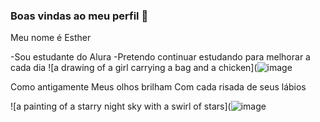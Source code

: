 ### Boas vindas ao meu perfil 💙

Meu nome é Esther

-Sou estudante do Alura
-Pretendo continuar estudando para melhorar a cada dia
![a drawing of a girl carrying a bag and a chicken](![image](https://github.com/user-attachments/assets/f78ffafd-739c-4e1d-b751-4604984817f7)

Como antigamente
Meus olhos brilham
Com cada risada de seus lábios

![a painting of a starry night sky with a swirl of stars](![image](https://github.com/user-attachments/assets/768280c5-03e8-4a35-8fef-942e7ed2af16)


